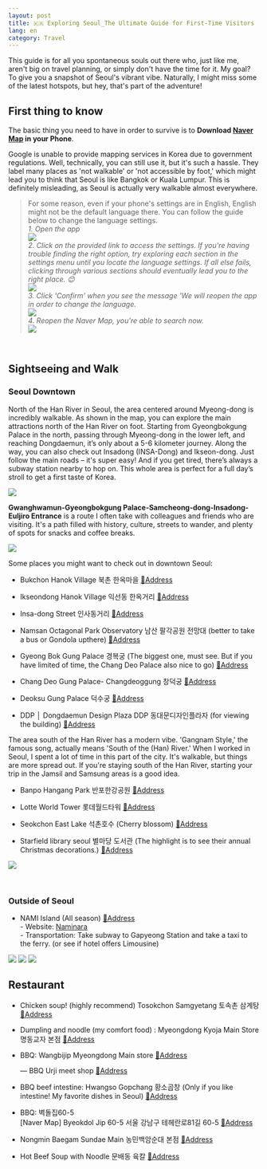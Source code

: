 ```yaml
---
layout: post
title: 🇰🇷 Exploring Seoul_The Ultimate Guide for First-Time Visitors
lang: en
category: Travel
---
```


This guide is for all you spontaneous souls out there who, just like me, aren't big on travel planning, or simply don't have the time for it. My goal? To give you a snapshot of Seoul's vibrant vibe. Naturally, I might miss some of the latest hotspots, but hey, that's part of the adventure!

## First thing to know

The basic thing you need to have in order to survive is to **Download [Naver Map](https://apps.apple.com/jp/app/naver-map-navigation/id311867728) in your Phone**.

Google is unable to provide mapping services in Korea due to government regulations. Well, technically, you can still use it, but it's such a hassle. They label many places as 'not walkable' or 'not accessible by foot,' which might lead you to think that Seoul is like Bangkok or Kuala Lumpur. This is definitely misleading, as Seoul is actually very walkable almost everywhere.

> For some reason, even if your phone's settings are in English, English might not be the default language there. You can follow the guide below to change the language settings.<br/>
*1. Open the app*<br/>
![](/assets/img/Korea_2022/naver_map1.jpeg)<br/> 
*2. Click on the provided link to access the settings. If you're having trouble finding the right option, try exploring each section in the settings menu until you locate the language settings. If all else fails, clicking through various sections should eventually lead you to the right place. 😊*<br/>
![](/assets/img/Korea_2022/naver_map2.jpeg)<br/> 
*3. Click 'Confirm' when you see the message 'We will reopen the app in order to change the language.*<br/>
![](/assets/img/Korea_2022/naver_map3.jpeg)<br/> 
*4. Reopen the Naver Map, you're able to search now.*<br/>
![](/assets/img/Korea_2022/naver_map4.PNG)<br/> 



<br/>

## Sightseeing and Walk

### Seoul Downtown

North of the Han River in Seoul, the area centered around Myeong-dong is incredibly walkable. As shown in the map, you can explore the main attractions north of the Han River on foot. Starting from Gyeongbokgung Palace in the north, passing through Myeong-dong in the lower left, and reaching Dongdaemun, it’s only about a 5-6 kilometer journey. Along the way, you can also check out Insadong (INSA-Dong) and Ikseon-dong. Just follow the main roads – it's super easy! And if you get tired, there’s always a subway station nearby to hop on. This whole area is perfect for a full day’s stroll to get a first taste of Korea.

![](/assets/img/Korea_2022/seoulmap_en.png)<br/> 

**Gwanghwamun-Gyeongbokgung Palace-Samcheong-dong-Insadong-Euljiro Entrance** is a route I often take with colleagues and friends who are visiting. It's a path filled with history, culture, streets to wander, and plenty of spots for snacks and coffee breaks.

![](/assets/img/Korea_2022/seoulmap_tw.png)<br/> 

Some places you might want to check out in downtown Seoul: 

- Bukchon Hanok Village 북촌 한옥마을
[📍Address](https://maps.app.goo.gl/ckpmeoY6TVt7uZ3n7?g_st=ic)

- Ikseondong Hanok Village 익선동 한옥거리
[📍Address](https://maps.app.goo.gl/PjV4Jd4TnsqtMYyN8?g_st=ic)

- Insa-dong Street 인사동거리
[📍Address](https://maps.app.goo.gl/r8iAizkaae41cK9aA?g_st=ic)

- Namsan Octagonal Park Observatory 남산 팔각공원 전망대 (better to take a bus or Gondola upthere)
[📍Address](https://maps.app.goo.gl/QSJgCYgvKv1DYKbj6?g_st=ic)

- Gyeong Bok Gung Palace 경복궁 (The biggest one, must see. But if you have limited of time, the Chang Deo Palace also nice to go)
[📍Address](https://maps.app.goo.gl/9qdmpri9Fx9A9zcq7?g_st=ic)

- Chang Deo Gung Palace- Changdeoggung 창덕궁
[📍Address](https://maps.app.goo.gl/j1BgoGaiF6DYf5u4A?g_st=ic)

- Deoksu Gung Palace 덕수궁 
[📍Address](https://maps.app.goo.gl/3PhRGQ3hKBJTuEARA)

- DDP │ Dongdaemun Design Plaza DDP 동대문디자인플라자 (for viewing the building)
[📍Address](https://maps.app.goo.gl/WXbGf7wza8HQRPFF6?g_st=ic)


The area south of the Han River has a modern vibe. 'Gangnam Style,' the famous song, actually means 'South of the (Han) River.' When I worked in Seoul, I spent a lot of time in this part of the city. It's walkable, but things are more spread out. If you're staying south of the Han River, starting your trip in the Jamsil and Samsung areas is a good idea.


- Banpo Hangang Park 반포한강공원 
[📍Address](https://maps.app.goo.gl/xbgU9EAu6W9XvuSb7)

- Lotte World Tower 롯데월드타워
[📍Address](https://maps.app.goo.gl/NuS2a5aUTBXfQMNF7)

- Seokchon East Lake 석촌호수 (Cherry blossom)
[📍Address](https://maps.app.goo.gl/d4ywk5zRrhDZPA7w6)

- Starfield library seoul 별마당 도서관 (The highlight is to see their annual Christmas decorations.)
[📍Address](https://maps.app.goo.gl/fqM83mQduc2RBkpUA)

![](/assets/img/Korea_2022/starfieldlibrary.jpeg)<br/> 

<br/>

### Outside of Seoul

- NAMI Island (All season)
[📍Address](https://maps.app.goo.gl/A4iskdxrHKb6VZF36?g_st=ic)
<br/>- Website: [Naminara](https://namisum-en.imweb.me/35/?q=YToxOntzOjEyOiJrZXl3b3JkX3R5cGUiO3M6MzoiYWxsIjt9&bmode=view&idx=7167956&t=board)
<br/>- Transportation: Take subway to Gapyeong Station and take a taxi to the ferry. (or see if hotel offers Limousine) 

![](/assets/img/Korea_2022/nami_island3.jpg)
![](/assets/img/Korea_2022/nami_island1.jpg)
![](/assets/img/Korea_2022/nami_island4.JPG)


## Restaurant
  
- Chicken soup! (highly recommend) Tosokchon Samgyetang 토속촌 삼계탕
[📍Address](https://maps.app.goo.gl/CNCxN7N7S57ENLCC7?g_st=ic)
  
- Dumpling and noodle (my comfort food) : Myeongdong Kyoja Main Store 명동교자 본점
[📍Address](https://maps.app.goo.gl/DDdsexveiKd8H6yD8?g_st=ic)

- BBQ: Wangbijip Myeongdong Main store 
[📍Address](https://maps.app.goo.gl/YEYtY4iYcTJdNhUJ8)

   — BBQ Urji meet shop 
[📍Address](https://maps.app.goo.gl/2ZZTjqYp2LCWPJi6A?g_st=ic)

- BBQ beef intestine: Hwangso Gopchang 황소곱창 (Only if you like intestine! My favorite dishes in Seoul) 
[📍Address](https://maps.app.goo.gl/5GZ5NfPHKshd7YCs6?g_st=ic)

- BBQ: 벽돌집60-5 <br/>
[Naver Map]
Byeokdol Jip 60-5
서울 강남구 테헤란로81길 60-5
[📍Address](https://naver.me/F3OHHvLx)

- Nongmin Baegam Sundae Main 농민백암순대 본점 
[📍Address](https://maps.app.goo.gl/LD2BNbibvkrxxrij6)

- Hot Beef Soup with Noodle 문배동 육칼 
[📍Address](https://maps.app.goo.gl/2mgsvuFiSYDNVdLU9)